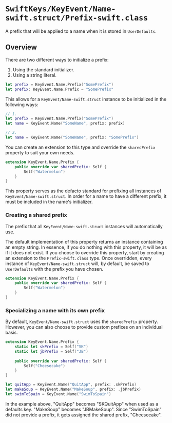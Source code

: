 # ``SwiftKeys/KeyEvent/Name-swift.struct/Prefix-swift.class``

A prefix that will be applied to a name when it is stored in `UserDefaults`.

## Overview

There are two different ways to initialize a prefix:

1. Using the standard initializer.
2. Using a string literal.

```swift
let prefix = KeyEvent.Name.Prefix("SomePrefix")
let prefix: KeyEvent.Name.Prefix = "SomePrefix"
```

This allows for a ``KeyEvent/Name-swift.struct`` instance to be initialized in the following ways:

```swift
// 1.
let prefix = KeyEvent.Name.Prefix("SomePrefix")
let name = KeyEvent.Name("SomeName", prefix: prefix)

// 2.
let name = KeyEvent.Name("SomeName", prefix: "SomePrefix")
```

You can create an extension to this type and override the `sharedPrefix` property to suit your own needs.

```swift
extension KeyEvent.Name.Prefix {
    public override var sharedPrefix: Self {
        Self("Watermelon")
    }
}
```

This property serves as the defacto standard for prefixing all instances of ``KeyEvent/Name-swift.struct``. In order for a name to have a different prefix, it must be included in the name's initializer.

### Creating a shared prefix

The prefix that all ``KeyEvent/Name-swift.struct`` instances will automatically use.

The default implementation of this property returns an instance containing an empty string. In essence, if you do nothing with this property, it will be as if it does not exist. If you choose to override this property, start by creating an extension to the ``Prefix-swift.class`` type. Once overridden, every instance of ``KeyEvent/Name-swift.struct`` will, by default, be saved to `UserDefaults` with the prefix you have chosen.

```swift
extension KeyEvent.Name.Prefix {
    public override var sharedPrefix: Self {
        Self("Watermelon")
    }
}
```

### Specializing a name with its own prefix

By default, ``KeyEvent/Name-swift.struct`` uses the `sharedPrefix` property. However, you can also choose to provide custom prefixes on an individual basis.

```swift
extension KeyEvent.Name.Prefix {
    static let skPrefix = Self("SK")
    static let jbPrefix = Self("JB")
    
    public override var sharedPrefix: Self {
        Self("Cheesecake")
    }
}

let quitApp = KeyEvent.Name("QuitApp", prefix: .skPrefix)
let makeSoup = KeyEvent.Name("MakeSoup", prefix: .jbPrefix)
let swimToSpain = KeyEvent.Name("SwimToSpain")

```

In the example above, "QuitApp" becomes "SKQuitApp" when used as a defaults key. "MakeSoup" becomes "JBMakeSoup". Since "SwimToSpain" did not provide a prefix, it gets assigned the shared prefix, "Cheesecake".
